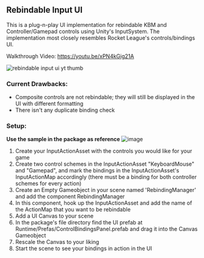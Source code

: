 ## Rebindable Input UI

This is a plug-n-play UI implementation for rebindable KBM and Controller/Gamepad controls using Unity's InputSystem. The implementation most closely resembles Rocket League's controls/bindings UI.

Walkthrough Video:
https://youtu.be/xPN4kGig21A

![rebindable input ui yt thumb](https://github.com/ppreshh/com.presh.rebindableinputui/assets/17578313/5108389c-fc03-4baa-b22e-d6fccc46285b)

### Current Drawbacks:

- Composite controls are not rebindable; they will still be displayed in the UI with different formatting
- There isn't any duplicate binding check

### Setup:

**Use the sample in the package as reference**
![image](https://github.com/ppreshh/com.presh.rebindableinputui/assets/17578313/db7168d5-8240-4533-b337-6d809eaf50e7)

1. Create your InputActionAsset with the controls you would like for your game
2. Create two control schemes in the InputActionAsset "KeyboardMouse" and "Gamepad", and mark the bindings in the InputActionAsset's InputActionMap accordingly (there must be a binding for both controller schemes for every action)
3. Create an Empty Gameobject in your scene named 'RebindingManager' and add the component RebindingManager
4. In this component, hook up the InputActionAsset and add the name of the ActionMap that you want to be rebindable
5. Add a UI Canvas to your scene
6. In the package's file directory find the UI prefab at Runtime/Prefas/ControlBindingsPanel.prefab and drag it into the Canvas Gameobject
7. Rescale the Canvas to your liking
8. Start the scene to see your bindings in action in the UI
